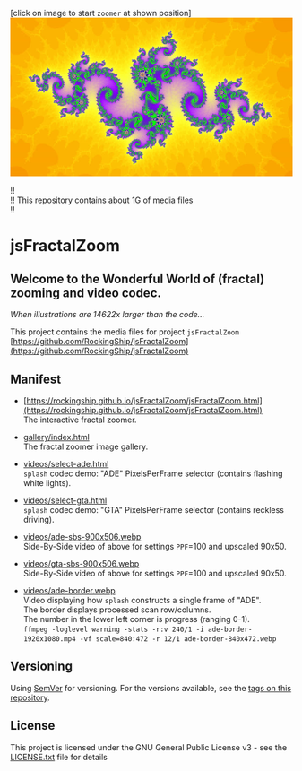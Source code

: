 \[click on image to start `zoomer` at shown position\]  
[![favimage.jpg](assets/favimage-840x472.jpg)](https://rockingship.github.io/jsFractalZoom/jsFractalZoom.html?x=-1.4858120997711768&y=0.03723940037753004&r=2.664650726631176e-11&a=0&density=0.1227&iter=6000&theme=6&seed=140161044)

!!  
!! This repository contains about 1G of media files  
!!

# jsFractalZoom

## Welcome to the Wonderful World of (fractal) zooming and video codec.

*When illustrations are 14622x larger than the code...*

This project contains the media files for project `jsFractalZoom` [https://github.com/RockingShip/jsFractalZoom](https://github.com/RockingShip/jsFractalZoom)

## Manifest

  - [https://rockingship.github.io/jsFractalZoom/jsFractalZoom.html](https://rockingship.github.io/jsFractalZoom/jsFractalZoom.html)  
    The interactive fractal zoomer.

  - [gallery/index.html](https://rockingship.github.io/jsFractalZoom-media/gallery/index.html)  
    The fractal zoomer image gallery.

  - [videos/select-ade.html](https://rockingship.github.io/jsFractalZoom-media/videos/select-ade.html)  
    `splash` codec demo: "ADE" PixelsPerFrame selector (contains flashing white lights).

  - [videos/select-gta.html](https://rockingship.github.io/jsFractalZoom-media/videos/select-gta.html)  
    `splash` codec demo: "GTA" PixelsPerFrame selector (contains reckless driving).

  - [videos/ade-sbs-900x506.webp](https://rockingship.github.io/jsFractalZoom-media/videos/ade-sbs-900x506.webp)  
    Side-By-Side video of above for settings `PPF`=100 and upscaled 90x50.

  - [videos/gta-sbs-900x506.webp](https://rockingship.github.io/jsFractalZoom-media/videos/gta-sbs-900x506.webp)  
    Side-By-Side video of above for settings `PPF`=100 and upscaled 90x50.

  - [videos/ade-border.webp](https://rockingship.github.io/jsFractalZoom-media/videos/ade-border.webp)  
    Video displaying how `splash` constructs a single frame of "ADE".  
    The border displays processed scan row/columns.  
    The number in the lower left corner is progress (ranging 0-1).  
    `ffmpeg -loglevel warning -stats -r:v 240/1 -i ade-border-1920x1080.mp4 -vf scale=840:472 -r 12/1 ade-border-840x472.webp`

## Versioning

Using [SemVer](http://semver.org/) for versioning. For the versions available, see the [tags on this repository](https://github.com/RockingShip/jsFractalZoom-media/tags).

## License

This project is licensed under the GNU General Public License v3 - see the [LICENSE.txt](LICENSE.txt) file for details
